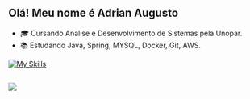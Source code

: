 ## Olá! Meu nome é Adrian Augusto
- 🎓 Cursando Analise e Desenvolvimento de Sistemas pela Unopar.
- 📚 Estudando Java, Spring, MYSQL, Docker, Git, AWS.

[![My Skills](https://skillicons.dev/icons?i=java,spring,nodejs,typescript,mysql,postgresql,docker,aws)](https://skillicons.dev)

##

<div> 
  <a href="https://www.linkedin.com/in/adrian-augusto-110481250/" target="_blank"><img src="https://img.shields.io/badge/-LinkedIn-%230077B5?style=for-the-badge&logo=linkedin&logoColor=white" target="_blank"></a> 
  <a href ="mailto:adriansilva7272@gmail.com><img src="https://img.shields.io/badge/-Gmail-%23333?style=for-the-badge&logo=gmail&logoColor=white" target="_blank"></a>
</div>
